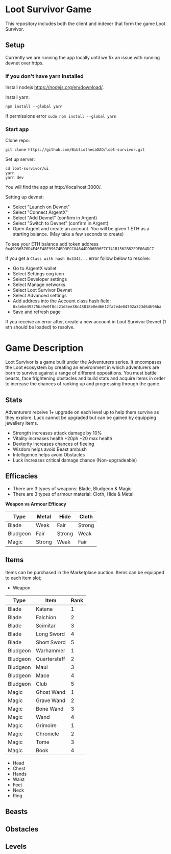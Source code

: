 # Loot Survivor Game

This repository includes both the client and indexer that form the game Loot Survivor.

## Setup

Currently we are running the app locally until we fix an issue with running devnet over https.

### If you don't have yarn installed

Install nodejs https://nodejs.org/en/download/. 

Install yarn:

```
npm install --global yarn
```

If permissions error `sudo npm install --global yarn`

### Start app

Clone repo:

```
git clone https://github.com/BibliothecaDAO/loot-survivor.git
```

Set up server:

```
cd loot-survivor/ui
yarn
yarn dev
```

You will find the app at http://localhost:3000/.

Setting up devnet:

- Select "Launch on Devnet"
- Select "Connect ArgentX"
- Select "Add Devnet" (confirm in Argent)
- Select "Switch to Devnet" (confirm in Argent)
- Open Argent and create an account. You will be given 1 ETH as a starting balance. (May take a few seconds to create)

To see your ETH balance add token address `0x49D36570D4E46F48E99674BD3FCC84644DDD6B96F7C741B1562B82F9E004DC7`

If you get a `Class with hash 0x3343...` error follow below to resolve:

- Go to ArgentX wallet 
- Select Settings cog icon
- Select Developer settings
- Select Manage networks
- Select Loot Survivor Devnet
- Select Advanced settings 
- Add address into the Account class hash field: `0x3ebe39375ba9e0f8cc21d5ee38c48818e8ed6612fa2e4e04702a323d64b96ba`
- Save and refresh page

If you receive an error after, create a new account in Loot Survivor Devnet (1 eth should be loaded) to resolve.


# Game Description

Loot Survivor is a game built under the Adventurers series. It encompases the Loot ecosystem by creating an environment in which adventurers are born to survive against a range of different oppositions. You must battle beasts, face frightening obstacles and build stats and acquire items in order to increase the chances of ranking up and progressing through the game.

## Stats

Adventurers receive 1+ upgrade on each level up to help them survive as they explore. Luck cannot be upgraded but can be gained by equipping jewellery items.

- Strength increases attack damage by 10%
- Vitality increases health +20ph +20 max health
- Dexterity increases chances of fleeing
- Wisdom helps avoid Beast ambush
- Intelligence helps avoid Obstacles
- Luck increases critical damage chance (Non-upgradeable)

## Efficacies

- There are 3 types of weapons: Blade, Bludgeon & Magic
- There are 3 types of armour material: Cloth, Hide & Metal 

**Weapon vs Armour Efficacy**

Type | Metal | Hide | Cloth |
|-----| ----- | ----- | ----- |
| Blade | Weak | Fair | Strong | 
| Bludgeon | Fair | Strong | Weak |
| Magic | Strong | Weak | Fair |
 
## Items 

Items can be purchased in the Marketplace auction. Items can be equipped to each item slot; 

- Weapon

Type | Item | Rank | 
|-----| ----- | ----- | 
| Blade | Katana | 1 | 
| Blade | Falchion  | 2 |
| Blade | Scimitar | 3 | 
| Blade | Long Sword | 4 | 
| Blade | Short Sword | 5 | 
| Bludgeon | Warhammer | 1 | 
| Bludgeon | Quarterstaff  | 2 |
| Bludgeon | Maul | 3 | 
| Bludgeon | Mace | 4 | 
| Bludgeon | Club | 5 | 
| Magic | Ghost Wand | 1 | 
| Magic | Grave Wand  | 2 |
| Magic | Bone Wand | 3 | 
| Magic | Wand | 4 | 
| Magic | Grimoire | 1 | 
| Magic | Chronicle | 2 | 
| Magic | Tome  | 3 |
| Magic | Book | 4 | 

- Head
- Chest
- Hands
- Waist
- Feet
- Neck 
- Ring

## Beasts 
## Obstacles 
## Levels
